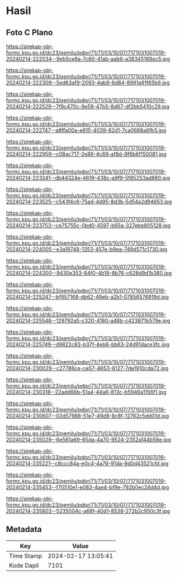 # Hasil

## Foto C Plano

https://sirekap-obj-formc.kpu.go.id/dc23/pemilu/pdpr/71/71/03/10/07/7171031007019-20240214-222034--9eb5ce8a-7c60-41ab-aab6-a38345168ec5.jpg

https://sirekap-obj-formc.kpu.go.id/dc23/pemilu/pdpr/71/71/03/10/07/7171031007019-20240214-222309--5ed63af9-2093-4ab9-8d84-8991a91f65b9.jpg

https://sirekap-obj-formc.kpu.go.id/dc23/pemilu/pdpr/71/71/03/10/07/7171031007019-20240214-222529--7f9c470c-9e58-47b5-8d67-df2bb5410c29.jpg

https://sirekap-obj-formc.kpu.go.id/dc23/pemilu/pdpr/71/71/03/10/07/7171031007019-20240214-222747--a8ffa00a-e615-4039-82d1-7ca0688a6fb5.jpg

https://sirekap-obj-formc.kpu.go.id/dc23/pemilu/pdpr/71/71/03/10/07/7171031007019-20240214-222959--c08ac717-2e86-4c69-af8d-9f6b6f150081.jpg

https://sirekap-obj-formc.kpu.go.id/dc23/pemilu/pdpr/71/71/03/10/07/7171031007019-20240214-223241--db44324e-4619-438c-a9f9-5f85253ad880.jpg

https://sirekap-obj-formc.kpu.go.id/dc23/pemilu/pdpr/71/71/03/10/07/7171031007019-20240214-223525--c543f4c6-75ad-4d95-8d3b-5d54a2d94653.jpg

https://sirekap-obj-formc.kpu.go.id/dc23/pemilu/pdpr/71/71/03/10/07/7171031007019-20240214-223753--ce75755c-0bd0-4597-b65a-327ebe805128.jpg

https://sirekap-obj-formc.kpu.go.id/dc23/pemilu/pdpr/71/71/03/10/07/7171031007019-20240214-224005--e3a19748-1353-457e-b9ea-749d571c1730.jpg

https://sirekap-obj-formc.kpu.go.id/dc23/pemilu/pdpr/71/71/03/10/07/7171031007019-20240214-224300--9430e353-84f0-4b19-8b76-c628d9d1b380.jpg

https://sirekap-obj-formc.kpu.go.id/dc23/pemilu/pdpr/71/71/03/10/07/7171031007019-20240214-225247--bf957168-db62-49eb-a2b1-07856576919d.jpg

https://sirekap-obj-formc.kpu.go.id/dc23/pemilu/pdpr/71/71/03/10/07/7171031007019-20240214-225548--129792a5-c320-4180-a48b-c423871b579e.jpg

https://sirekap-obj-formc.kpu.go.id/dc23/pemilu/pdpr/71/71/03/10/07/7171031007019-20240214-225749--d9822c83-b37f-4eb6-bb63-24d91dace3fc.jpg

https://sirekap-obj-formc.kpu.go.id/dc23/pemilu/pdpr/71/71/03/10/07/7171031007019-20240214-230029--c27786ce-ce57-4653-8127-7de1910cda72.jpg

https://sirekap-obj-formc.kpu.go.id/dc23/pemilu/pdpr/71/71/03/10/07/7171031007019-20240214-230318--22add66b-51a4-44a6-813c-b5946a1156f1.jpg

https://sirekap-obj-formc.kpu.go.id/dc23/pemilu/pdpr/71/71/03/10/07/7171031007019-20240214-230607--02d57988-51e7-49d8-8c8f-12762c5dd01d.jpg

https://sirekap-obj-formc.kpu.go.id/dc23/pemilu/pdpr/71/71/03/10/07/7171031007019-20240214-235029--6e561a69-65da-4a70-9524-2352a144b58e.jpg

https://sirekap-obj-formc.kpu.go.id/dc23/pemilu/pdpr/71/71/03/10/07/7171031007019-20240214-235221--c8ccc84a-e0c4-4a76-91da-9d0d43521cfd.jpg

https://sirekap-obj-formc.kpu.go.id/dc23/pemilu/pdpr/71/71/03/10/07/7171031007019-20240214-235453--f70510e1-e083-4ae4-bf9e-792b0ec24d4d.jpg

https://sirekap-obj-formc.kpu.go.id/dc23/pemilu/pdpr/71/71/03/10/07/7171031007019-20240214-235803--5235004c-a68f-40d1-8538-272b2c950c3f.jpg


## Metadata

| Key        | Value               |
| ---------- | ------------------- |
| Time Stamp | 2024-02-17 13:05:41 |
| Kode Dapil | 7101                |




